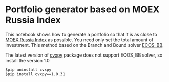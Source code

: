 # Portfolio generator based on MOEX Russia Index

This notebook shows how to generate a portfolio so that it is as close to [MOEX Russia Index](https://en.wikipedia.org/wiki/MOEX_Russia_Index) as possible. You need only set the total amount of investment. This method based on the Branch and Bound solver [ECOS_BB](https://github.com/embotech/ecos#mixed-integer-socps-ecos_bb).

The latest version of [cvxpy](https://github.com/cvxgrp/cvxpy) package does not support ECOS_BB solver, so install the version 1.0

```
$pip uninstall cvxpy
$pip install cvxpy==1.0.31
```